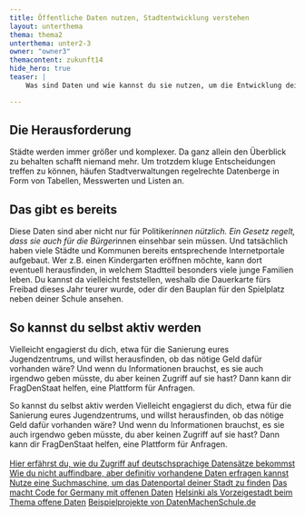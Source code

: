 ```yaml
---
title: Öffentliche Daten nutzen, Stadtentwicklung verstehen
layout: unterthema
thema: thema2
unterthema: unter2-3
owner: "owner3"
themacontent: zukunft14
hide_hero: true
teaser: |
    Was sind Daten und wie kannst du sie nutzen, um die Entwicklung deiner Stadt voranzubringen?

---
```



## Die Herausforderung
Städte werden immer größer und komplexer. Da ganz allein den Überblick zu behalten schafft niemand mehr. Um trotzdem kluge Entscheidungen treffen zu können, häufen Stadtverwaltungen regelrechte Datenberge in Form von Tabellen, Messwerten und Listen an.

## Das gibt es bereits
Diese Daten sind aber nicht nur für Politiker*innen nützlich. Ein Gesetz regelt, dass sie auch für die Bürger*innen einsehbar sein müssen. Und tatsächlich haben viele Städte und Kommunen bereits entsprechende Internetportale aufgebaut. Wer z.B. einen Kindergarten eröffnen möchte, kann dort eventuell herausfinden, in welchem Stadtteil besonders viele junge Familien leben. Du kannst da vielleicht feststellen, weshalb die Dauerkarte fürs Freibad dieses Jahr teurer wurde, oder dir den Bauplan für den Spielplatz neben deiner Schule ansehen.

## So kannst du selbst aktiv werden
Vielleicht engagierst du dich, etwa für die Sanierung eures Jugendzentrums, und willst herausfinden, ob das nötige Geld dafür vorhanden wäre?
Und wenn du Informationen brauchst, es sie auch irgendwo geben müsste, du aber keinen Zugriff auf sie hast? Dann kann dir FragDenStaat helfen, eine Plattform für Anfragen.

<p class="link-list">
    <span class="link-list-headline">So kannst du selbst aktiv werden</span>
    Vielleicht engagierst du dich, etwa für die Sanierung eures Jugendzentrums, und willst herausfinden, ob das nötige Geld dafür vorhanden wäre?
    Und wenn du Informationen brauchst, es sie auch irgendwo geben müsste, du aber keinen Zugriff auf sie hast? Dann kann dir FragDenStaat helfen, eine Plattform für Anfragen.
    <br><br>
    <a class="external-link" href="https://jugendhackt.org/offene-daten/" target="_blank">Hier erfährst du, wie du Zugriff auf deutschsprachige Datensätze bekommst</a>
    <a class="external-link" href="https://fragdenstaat.de/hilfe/einsteiger-guide/" target="_blank">Wie du nicht auffindbare, aber definitiv vorhandene Daten erfragen kannst</a>
    <a class="external-link" href="https://duckduckgo.com/?q=%E2%80%9Eopen+data+dein-Stadtname%E2%80%9C&t=canonical&ia=web" target="_blank">Nutze eine Suchmaschine, um das Datenportal deiner Stadt zu finden</a>
    <a class="external-link" href="https://codefor.de/projekte/alle/" target="_blank">Das macht Code for Germany mit offenen Daten</a>
    <a class="external-link" href="https://www.brandeins.de/magazine/brand-eins-wirtschaftsmagazin/2016/befreiung/die-transparente-stadt
" target="_blank">Helsinki als Vorzeigestadt beim Thema offene Daten</a>
    <a class="external-link" href="https://datenmachenschule.de" target="_blank">Beispielprojekte von DatenMachenSchule.de</a>
</p>